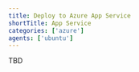 ```yaml
---
title: Deploy to Azure App Service
shortTitle: App Service
categories: ['azure']
agents: ['ubuntu']
---
```


TBD
